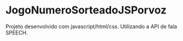 # JogoNumeroSorteadoJSPorvoz
Projeto desenvolvido com javascript/html/css. Utilizando a  API de fala SPEECH.
